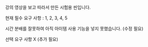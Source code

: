 강의 영상을 보고 따라서 만든 시험용 씬입니다.

현재 필수 요구 사항 : 1, 2, 3, 4, 5

시간 분배를 잘못하여 아직 아이템 사용 기능을 넣지 못했습니다. (수정 필요)

선택 요구 사항 X (추가 필요)
